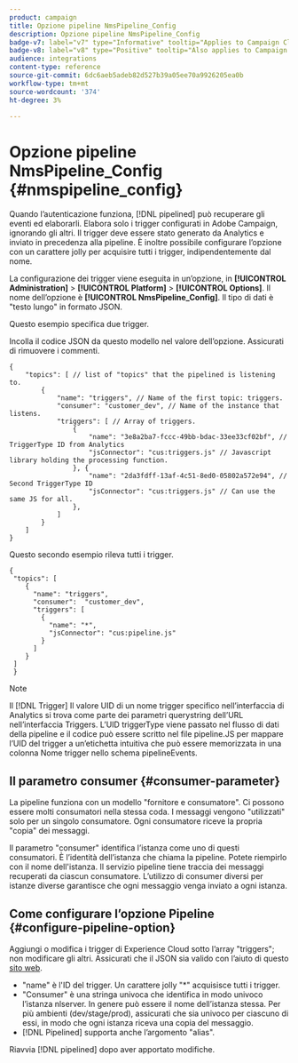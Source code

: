 ```yaml
---
product: campaign
title: Opzione pipeline NmsPipeline_Config
description: Opzione pipeline NmsPipeline_Config
badge-v7: label="v7" type="Informative" tooltip="Applies to Campaign Classic v7"
badge-v8: label="v8" type="Positive" tooltip="Also applies to Campaign v8"
audience: integrations
content-type: reference
source-git-commit: 6dc6aeb5adeb82d527b39a05ee70a9926205ea0b
workflow-type: tm+mt
source-wordcount: '374'
ht-degree: 3%

---
```



# Opzione pipeline NmsPipeline_Config {#nmspipeline_config}



Quando l’autenticazione funziona, [!DNL pipelined] può recuperare gli eventi ed elaborarli. Elabora solo i trigger configurati in Adobe Campaign, ignorando gli altri. Il trigger deve essere stato generato da Analytics e inviato in precedenza alla pipeline.
È inoltre possibile configurare l’opzione con un carattere jolly per acquisire tutti i trigger, indipendentemente dal nome.

La configurazione dei trigger viene eseguita in un’opzione, in **[!UICONTROL Administration]** > **[!UICONTROL Platform]** > **[!UICONTROL Options]**. Il nome dell’opzione è **[!UICONTROL NmsPipeline_Config]**. Il tipo di dati è &quot;testo lungo&quot; in formato JSON.

Questo esempio specifica due trigger.

Incolla il codice JSON da questo modello nel valore dell’opzione. Assicurati di rimuovere i commenti.

```
{
    "topics": [ // list of "topics" that the pipelined is listening to.
        {
            "name": "triggers", // Name of the first topic: triggers.
            "consumer": "customer_dev", // Name of the instance that listens. 
            "triggers": [ // Array of triggers. 
                {
                    "name": "3e8a2ba7-fccc-49bb-bdac-33ee33cf02bf", // TriggerType ID from Analytics 
                    "jsConnector": "cus:triggers.js" // Javascript library holding the processing function.
                }, {
                    "name": "2da3fdff-13af-4c51-8ed0-05802a572e94", // Second TriggerType ID 
                    "jsConnector": "cus:triggers.js" // Can use the same JS for all.
                },
            ]
        }
    ]
}
```

Questo secondo esempio rileva tutti i trigger.

```
{
 "topics": [
    {
      "name": "triggers",
      "consumer":  "customer_dev",
      "triggers": [
        {
          "name": "*",
          "jsConnector": "cus:pipeline.js"
        }
      ]
    }
 ]
 }
```

>[!NOTE]
>
>Il [!DNL Trigger] Il valore UID di un nome trigger specifico nell’interfaccia di Analytics si trova come parte dei parametri querystring dell’URL nell’interfaccia Triggers. L’UID triggerType viene passato nel flusso di dati della pipeline e il codice può essere scritto nel file pipeline.JS per mappare l’UID del trigger a un’etichetta intuitiva che può essere memorizzata in una colonna Nome trigger nello schema pipelineEvents.

## Il parametro consumer {#consumer-parameter}

La pipeline funziona con un modello &quot;fornitore e consumatore&quot;. Ci possono essere molti consumatori nella stessa coda. I messaggi vengono &quot;utilizzati&quot; solo per un singolo consumatore. Ogni consumatore riceve la propria &quot;copia&quot; dei messaggi.

Il parametro &quot;consumer&quot; identifica l’istanza come uno di questi consumatori. È l’identità dell’istanza che chiama la pipeline. Potete riempirlo con il nome dell&#39;istanza. Il servizio pipeline tiene traccia dei messaggi recuperati da ciascun consumatore. L’utilizzo di consumer diversi per istanze diverse garantisce che ogni messaggio venga inviato a ogni istanza.

## Come configurare l’opzione Pipeline {#configure-pipeline-option}

Aggiungi o modifica i trigger di Experience Cloud sotto l’array &quot;triggers&quot;; non modificare gli altri.
Assicurati che il JSON sia valido con l’aiuto di questo [sito web](https://jsonlint.com/).

* &quot;name&quot; è l&#39;ID del trigger. Un carattere jolly &quot;*&quot; acquisisce tutti i trigger.
* &quot;Consumer&quot; è una stringa univoca che identifica in modo univoco l’istanza nlserver. In genere può essere il nome dell’istanza stessa. Per più ambienti (dev/stage/prod), assicurati che sia univoco per ciascuno di essi, in modo che ogni istanza riceva una copia del messaggio.
* [!DNL Pipelined] supporta anche l’argomento &quot;alias&quot;.

Riavvia [!DNL pipelined] dopo aver apportato modifiche.
